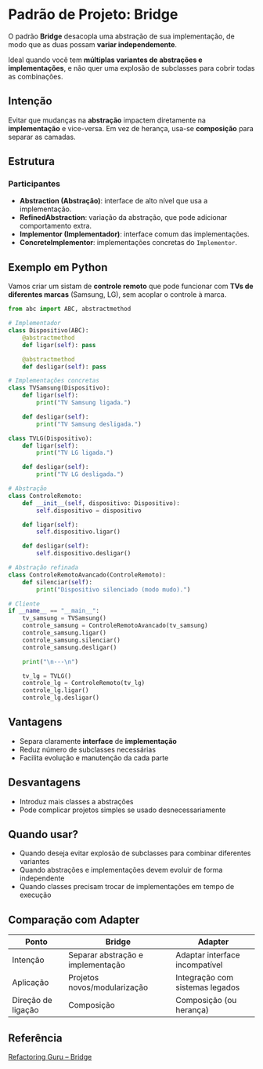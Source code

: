 # Padrão de Projeto: Bridge

O padrão **Bridge** desacopla uma abstração de sua implementação, de modo que as duas possam
**variar independemente**.

Ideal quando você tem **múltiplas variantes de abstrações e implementações**, e não quer
uma explosão de subclasses para cobrir todas as combinações.

## Intenção

Evitar que mudanças na **abstração** impactem diretamente na **implementação**
e vice-versa. Em vez de herança, usa-se **composição** para separar as camadas.

## Estrutura

### Participantes

- **Abstraction (Abstração)**: interface de alto nível que usa a implementação.
- **RefinedAbstraction**: variação da abstração, que pode adicionar comportamento extra.
- **Implementor (Implementador)**: interface comum das implementações.
- **ConcreteImplementor**: implementações concretas do `Implementor`.

## Exemplo em Python

Vamos criar um sistam de **controle remoto** que pode funcionar
com **TVs de diferentes marcas** (Samsung, LG), sem acoplar o controle à marca.

```py
from abc import ABC, abstractmethod

# Implementador
class Dispositivo(ABC):
    @abstractmethod
    def ligar(self): pass

    @abstractmethod
    def desligar(self): pass

# Implementações concretas
class TVSamsung(Dispositivo):
    def ligar(self):
        print("TV Samsung ligada.")

    def desligar(self):
        print("TV Samsung desligada.")

class TVLG(Dispositivo):
    def ligar(self):
        print("TV LG ligada.")

    def desligar(self):
        print("TV LG desligada.")

# Abstração
class ControleRemoto:
    def __init__(self, dispositivo: Dispositivo):
        self.dispositivo = dispositivo

    def ligar(self):
        self.dispositivo.ligar()

    def desligar(self):
        self.dispositivo.desligar()

# Abstração refinada
class ControleRemotoAvancado(ControleRemoto):
    def silenciar(self):
        print("Dispositivo silenciado (modo mudo).")

# Cliente
if __name__ == "__main__":
    tv_samsung = TVSamsung()
    controle_samsung = ControleRemotoAvancado(tv_samsung)
    controle_samsung.ligar()
    controle_samsung.silenciar()
    controle_samsung.desligar()

    print("\n---\n")

    tv_lg = TVLG()
    controle_lg = ControleRemoto(tv_lg)
    controle_lg.ligar()
    controle_lg.desligar()
```

## Vantagens

- Separa claramente **interface** de **implementação**
- Reduz número de subclasses necessárias
- Facilita evolução e manutenção da cada parte

## Desvantagens

- Introduz mais classes a abstrações
- Pode complicar projetos simples se usado desnecessariamente

## Quando usar?

- Quando deseja evitar explosão de subclasses para combinar diferentes variantes
- Quando abstrações e implementações devem evoluir de forma independente
- Quando classes precisam trocar de implementações em tempo de execução

## Comparação com Adapter

Ponto              | Bridge                            | Adapter
-------------------| --------------------------------- | -------------------------------
Intenção           | Separar abstração e implementação | Adaptar interface incompatível
Aplicação          | Projetos novos/modularização      | Integração com sistemas legados
Direção de ligação | Composição                        | Composição (ou herança)

## Referência
[Refactoring Guru – Bridge](https://refactoring.guru/pt-br/design-patterns/bridge)